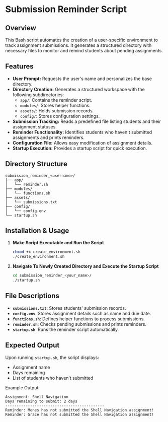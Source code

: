 # Submission Reminder Script

## Overview
This Bash script automates the creation of a user-specific environment to track assignment submissions. It generates a structured directory with necessary files to monitor and remind students about pending assignments.

## Features
- **User Prompt:** Requests the user's name and personalizes the base directory.
- **Directory Creation:** Generates a structured workspace with the following subdirectories:
  - `app/`: Contains the reminder script.
  - `modules/`: Stores helper functions.
  - `assets/`: Holds submission records.
  - `config/`: Stores configuration settings.
- **Submission Tracking:** Reads a predefined file listing students and their assignment statuses.
- **Reminder Functionality:** Identifies students who haven't submitted assignments and prints reminders.
- **Configuration File:** Allows easy modification of assignment details.
- **Startup Execution:** Provides a startup script for quick execution.

## Directory Structure
```
submission_reminder_<username>/
├── app/
│   └── reminder.sh
├── modules/
│   └── functions.sh
├── assets/
│   └── submissions.txt
├── config/
│   └── config.env
└── startup.sh
```

## Installation & Usage
1. **Make Script Executable and Run the Script**
   ```bash
   chmod +x create_environment.sh
   ./create_environment.sh
   ```
2. **Navigate To Newly Created Directory and Execute the Startup Script**
   ```bash
   cd submission_reminder_<your_name>/
   ./startup.sh
   ```

## File Descriptions
- **`submissions.txt`**: Stores students' submission records.
- **`config.env`**: Stores assignment details such as name and due date.
- **`functions.sh`**: Defines helper functions to process submissions.
- **`reminder.sh`**: Checks pending submissions and prints reminders.
- **`startup.sh`**: Runs the reminder script automatically.

## Expected Output
Upon running `startup.sh`, the script displays:
- Assignment name
- Days remaining
- List of students who haven’t submitted

Example Output:
```
Assignment: Shell Navigation
Days remaining to submit: 2 days
--------------------------------------------
Reminder: Menes has not submitted the Shell Navigation assignment!
Reminder: Grace has not submitted the Shell Navigation assignment!
```



